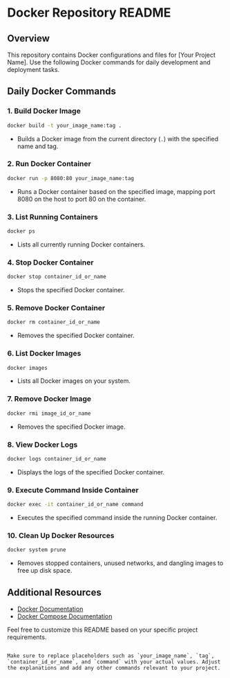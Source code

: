 # Docker Repository README

## Overview

This repository contains Docker configurations and files for [Your Project Name]. Use the following Docker commands for daily development and deployment tasks.

## Daily Docker Commands

### 1. Build Docker Image

```bash
docker build -t your_image_name:tag .
```

- Builds a Docker image from the current directory (`.`) with the specified name and tag.

### 2. Run Docker Container

```bash
docker run -p 8080:80 your_image_name:tag
```

- Runs a Docker container based on the specified image, mapping port 8080 on the host to port 80 on the container.

### 3. List Running Containers

```bash
docker ps
```

- Lists all currently running Docker containers.

### 4. Stop Docker Container

```bash
docker stop container_id_or_name
```

- Stops the specified Docker container.

### 5. Remove Docker Container

```bash
docker rm container_id_or_name
```

- Removes the specified Docker container.

### 6. List Docker Images

```bash
docker images
```

- Lists all Docker images on your system.

### 7. Remove Docker Image

```bash
docker rmi image_id_or_name
```

- Removes the specified Docker image.

### 8. View Docker Logs

```bash
docker logs container_id_or_name
```

- Displays the logs of the specified Docker container.

### 9. Execute Command Inside Container

```bash
docker exec -it container_id_or_name command
```

- Executes the specified command inside the running Docker container.

### 10. Clean Up Docker Resources

```bash
docker system prune
```

- Removes stopped containers, unused networks, and dangling images to free up disk space.

## Additional Resources

- [Docker Documentation](https://docs.docker.com/)
- [Docker Compose Documentation](https://docs.docker.com/compose/)

Feel free to customize this README based on your specific project requirements.

```

Make sure to replace placeholders such as `your_image_name`, `tag`, `container_id_or_name`, and `command` with your actual values. Adjust the explanations and add any other commands relevant to your project.
```
